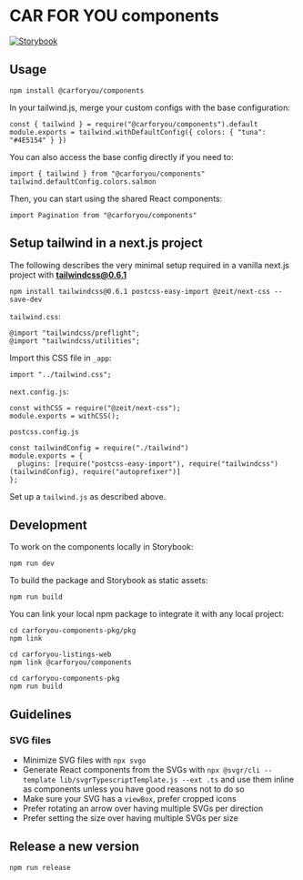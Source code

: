 # CAR FOR YOU components

[![Storybook](https://img.shields.io/badge/Storybook-UI-3696B9.svg)](https://autoricardo.github.io/carforyou-components-pkg)

## Usage
```
npm install @carforyou/components
```

In your tailwind.js, merge your custom configs with the base configuration:
```
const { tailwind } = require("@carforyou/components").default
module.exports = tailwind.withDefaultConfig({ colors: { "tuna": "#4E5154" } })
```

You can also access the base config directly if you need to:
```
import { tailwind } from "@carforyou/components"
tailwind.defaultConfig.colors.salmon
```

Then, you can start using the shared React components:
```
import Pagination from "@carforyou/components"
```

## Setup tailwind in a next.js project
The following describes the very minimal setup required in a vanilla next.js project with **tailwindcss@0.6.1**

```
npm install tailwindcss@0.6.1 postcss-easy-import @zeit/next-css --save-dev
```

`tailwind.css`:
```
@import "tailwindcss/preflight";
@import "tailwindcss/utilities";
```

Import this CSS file in `_app`:
```
import "../tailwind.css";
```

`next.config.js`:
```
const withCSS = require("@zeit/next-css");
module.exports = withCSS();
```

`postcss.config.js`
```
const tailwindConfig = require("./tailwind")
module.exports = {
  plugins: [require("postcss-easy-import"), require("tailwindcss")(tailwindConfig), require("autoprefixer")]
};
```

Set up a `tailwind.js` as described above.

## Development
To work on the components locally in Storybook:
```
npm run dev
```

To build the package and Storybook as static assets:
```
npm run build
```

You can link your local npm package to integrate it with any local project:
```
cd carforyou-components-pkg/pkg
npm link

cd carforyou-listings-web
npm link @carforyou/components

cd carforyou-components-pkg
npm run build
```

## Guidelines

### SVG files
* Minimize SVG files with `npx svgo`
* Generate React components from the SVGs with `npx @svgr/cli --template lib/svgrTypescriptTemplate.js --ext .ts` and use them inline as components unless you have good reasons not to do so
* Make sure your SVG has a `viewBox`, prefer cropped icons
* Prefer rotating an arrow over having multiple SVGs per direction
* Prefer setting the size over having multiple SVGs per size

## Release a new version
```
npm run release
```
